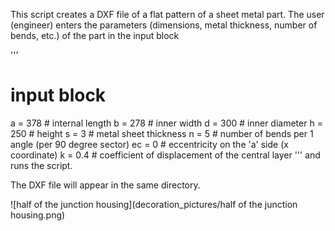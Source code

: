 This script creates a DXF file of a flat pattern of a sheet metal part. 
The user (engineer) enters the parameters (dimensions, metal thickness, number of bends, etc.) of the part in the input block 

'''
# input block
a = 378   # internal length
b = 278   # inner width
d = 300   # inner diameter
h = 250   # height
s = 3     # metal sheet thickness
n = 5     # number of bends per 1 angle (per 90 degree sector)
ec = 0    # eccentricity on the 'a' side  (x coordinate)
k = 0.4   # coefficient of displacement of the central layer
'''
and runs the script. 

The DXF file will appear in the same directory.

![half of the junction housing](decoration_pictures/half of the junction housing.png)









